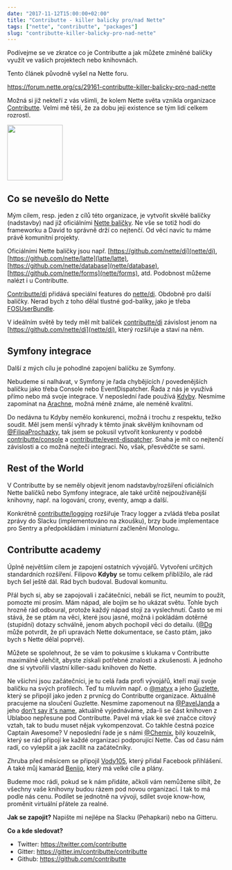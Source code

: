 ```yaml
---
date: "2017-11-12T15:00:00+02:00"
title: "Contributte - killer balicky pro/nad Nette"
tags: ["nette", "contributte", "packages"]
slug: "contributte-killer-balicky-pro-nad-nette"
---
```


Podívejme se ve zkratce co je Contributte a jak můžete zmíněné balíčky využít ve vašich projektech nebo knihovnách.

<!--more-->

<p class="alert alert-warning falert falert-inline-block">
Tento článek původně vyšel na Nette foru.
</p>

<a href="https://forum.nette.org/cs/29161-contributte-killer-balicky-pro-nad-nette">https://forum.nette.org/cs/29161-contributte-killer-balicky-pro-nad-nette</a>

Možná si již nekteří z vás všimli, že kolem Nette světa vznikla organizace [Contributte](https://github.com/contributte). Velmi mě těší, že za dobu jeji existence se tým lidí celkem rozrostl.

<div>
	<img class="w-48 mx-auto" src="https://avatars.githubusercontent.com/contributte" width="128">
</div>


## Co se nevešlo do Nette

Mým cílem, resp. jeden z cílů této organizace, je vytvořit skvělé balíčky (nadstavby) nad již oficiálními [Nette balíčky](https://nette.org/cs/packages). Ne vše se totiž hodí do frameworku a David to správně drží co nejtenčí. Od věcí navíc tu máme právě komunitní projekty.

Oficiálními Nette balíčky jsou např. [https://github.com/nette/di](nette/di), [https://github.com/nette/latte](latte/latte), [https://github.com/nette/database](nette/database), [https://github.com/nette/forms](nette/forms), atd. Podobnost můžeme nalézt i u Contributte.

[Contributte/di](https://github.com/contributte/di) přidává speciální features do [nette/di](https://github.com/nette/di). Obdobně pro další balíčky. Nerad bych z toho dělal tlustné god-balíky, jako je třeba [FOSUserBundle](https://github.com/FriendsOfSymfony/FOSUserBundle).

V ideálním světě by tedy měl mít balíček [contributte/di](https://github.com/contributte/di) závislost jenom na [https://github.com/nette/di](nette/di), který rozšiřuje a staví na něm.

## Symfony integrace

Další z mých cílu je pohodlné zapojení balíčku ze Symfony.

Nebudeme si nalhávat, v Symfony je řada chybějících / povedenějších balíčku jako třeba Console nebo EventDispatcher. Řada z nás je využívá přímo nebo má svoje integrace. V neposlední řade používá [Kdyby](https://github.com/Kdyby). Nesmíme zapomínat na [Arachne](https://github.com/Arachne/), možná méně známe, ale neméně kvalitní.

Do nedávna tu Kdyby nemělo konkurenci, možná i trochu z respektu, težko soudit. Měl jsem menší výhrady k těmto jinak skvělým knihovnam od [@FilipaProchazky](https://github.com/fprochazka), tak jsem se pokusil vytvořit konkurenty v podobě [contributte/console](https://github.com/contributte/console) a [contributte/event-dispatcher](https://github.com/contributte/event-dispatcher). Snaha je mít co nejtenčí závislosti a co možná nejtečí integraci. No, však, přesvědčte se sami.

## Rest of the World

V Contributte by se neměly objevit jenom nadstavby/rozšíření oficiálních Nette balíčků nebo Symfony integrace, ale také určitě nejpoužívanější knihovny, např. na logování, crony, eventy, amqp a další.

Konkrétně [contributte/logging](https://github.com/contributte/logging) rozšiřuje Tracy logger a zvládá třeba posílat zprávy do Slacku (implementováno na zkoušku), brzy bude implementace pro Sentry a předpokládám i miniaturní začlenění Monologu.


## Contributte academy

Úplně největším cílem je zapojení ostatních vývojářů. Vytvoření určitých standardních rozšíření. Filipovo **Kdyby** se tomu celkem přiblížilo, ale rád bych šel ještě dál. Rád bych budoval. Budoval komunitu.

Přál bych si, aby se zapojovali i začátečníci, nebáli se říct, neumím to použít, pomozte mi prosím. Mám nápad, ale bojím se ho ukázat světu. Tohle bych hrozně rád odboural, protože každý nápad stojí za vyslechnutí. Často se mi stává, že se ptám na věci, které jsou jasné, možná i pokládám dotěrné (stupidni) dotazy schválně, jenom abych pochopil věci do detailu. ([@Dg](https://github.com/dg) může potvrdit, že při upravách Nette dokumentace, se často ptám, jako bych s Nette dělal poprvé).

Můžete se spolehnout, že se vám to pokusíme s klukama v Contributte maximálně ulehčit, abyste získali potřebné znalosti a zkušenosti. A jednoho dne si vytvořili vlastní killer-sadu knihoven do Nette.

Ne všichni jsou začátečníci, je tu celá řada profi vývojářů, kteří mají svoje balíčku na svých profilech. Teď tu mluvím např. o
[@matyx](https://github.com/matyx) a jeho [Guzlette](https://github.com/matyx/Guzzlette), který se připojil jako jeden z prvnícg do
Contributte organizace. Aktuálně pracujeme na sloučení Guzlette. Nesmíme zapomenout na [@PavelJanda](https://github.com/PavelJanda)
a jeho [don't say it's name](https://github.com/ublaboo), aktuálně vyjednáváme, zda-li se část knihoven z Ublaboo nepřesune pod Contributte. Pavel má však ke své značce citový vztah, tak to budu muset nějak vykompenzovat. Co takhle čestná pozice Captain Awesome? V neposlední řade je s námi [@Chemix](https://github.com/chemix), bilý kouzelník, který se rád připojí ke každé organizaci podporující Nette. Čas od času nám radí, co vylepšit a jak zacílít na začátečníky.

Zhruba před měsícem se připojil [Vody105](https://github.com/Vody105), který přidal Facebook přihlášení. A také můj kamarád [Benijo](https://github.com/benijo), který má velké cíle a plány.

Budeme moc rádi, pokud se k nám přidáte, ačkoli vám nemůžeme slíbit, že všechny vaše knihovny budou rázem pod novou organizací. I tak to má podle nás cenu. Podílet se jednotně na vývoji, sdílet svoje know-how, proměnit virtuální přátele za realné.

**Jak se zapojit?** Napište mi nejlépe na Slacku (Pehapkari) nebo na Gitteru.

**Co a kde sledovat?**

- Twitter: https://twitter.com/contributte
- Gitter: https://gitter.im/contributte/contributte
- Github: https://github.com/contributte
